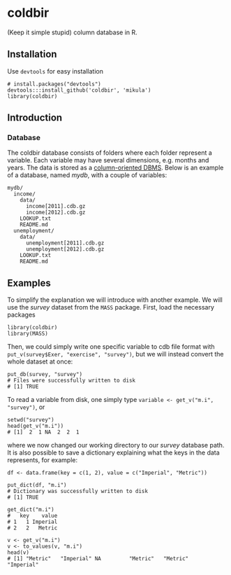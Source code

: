 # coldbir

(Keep it simple stupid) column database in R.

## Installation

Use `devtools` for easy installation

    # install.packages("devtools")
    devtools:::install_github('coldbir', 'mikula')
    library(coldbir)

## Introduction

### Database
The coldbir database consists of folders where each folder represent a variable. Each variable may have several dimensions, e.g. months and years. The data is stored as a [column-oriented DBMS](http://en.wikipedia.org/wiki/Column-oriented_DBMS). Below is an example of a database, named *mydb*, with a couple of variables:

```
mydb/
  income/
    data/
      income[2011].cdb.gz
      income[2012].cdb.gz
    LOOKUP.txt
    README.md
  unemployment/
    data/
      unemployment[2011].cdb.gz
      unemployment[2012].cdb.gz
    LOOKUP.txt
    README.md
```

## Examples

To simplify the explanation we will introduce with another example. We will use the *survey* dataset from the `MASS` package. First, load the necessary packages

```{r}
library(coldbir)
library(MASS)
```

Then, we could simply write one specific variable to cdb file format with `put_v(survey$Exer, "exercise", "survey")`, but we will instead convert the whole dataset at once:

```{r}
put_db(survey, "survey")
# Files were successfully written to disk
# [1] TRUE
```

To read a variable from disk, one simply type `variable <- get_v("m.i", "survey")`, or

```{r}
setwd("survey")
head(get_v("m.i"))
# [1]  2  1 NA  2  2  1
```

where we now changed our working directory to our *survey* database path. It is also possible to save a dictionary explaining what the keys in the data represents, for example:

```{r}
df <- data.frame(key = c(1, 2), value = c("Imperial", "Metric"))

put_dict(df, "m.i")
# Dictionary was successfully written to disk
# [1] TRUE

get_dict("m.i")
#   key    value
# 1   1 Imperial
# 2   2   Metric

v <- get_v("m.i")
v <- to_values(v, "m.i")
head(v)
# [1] "Metric"   "Imperial" NA         "Metric"   "Metric"   "Imperial"
```
